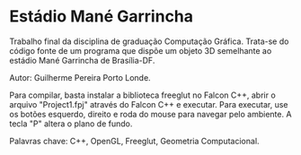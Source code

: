 # Estádio Mané Garrincha
Trabalho final da disciplina de graduação Computação Gráfica. Trata-se do código fonte de um programa que dispõe um objeto 3D semelhante ao estádio Mané Garrincha de Brasília-DF.

Autor: Guilherme Pereira Porto Londe.

Para compilar, basta instalar a biblioteca freeglut no Falcon C++, abrir o arquivo "Project1.fpj" através do Falcon C++ e executar.
Para executar, use os botões esquerdo, direito e roda do mouse para navegar pelo ambiente. A tecla "P" altera o plano de fundo.

Palavras chave: C++, OpenGL, Freeglut, Geometria Computacional.
